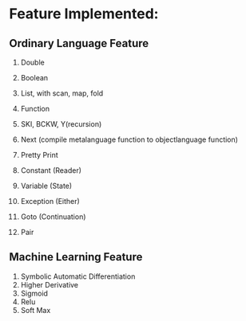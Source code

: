 # Feature Implemented:

## Ordinary Language Feature

1. Double

2. Boolean

3. List, with scan, map, fold

4. Function

5. SKI, BCKW, Y(recursion)

6. Next (compile metalanguage function to objectlanguage function)

7. Pretty Print

8. Constant (Reader)

9. Variable (State)

10. Exception (Either)

11. Goto (Continuation)

12. Pair

## Machine Learning Feature
1. Symbolic Automatic Differentiation
2. Higher Derivative
3. Sigmoid
4. Relu
5. Soft Max
